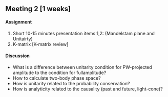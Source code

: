 ## Meeting 2 [1 weeks]

#### Assignment
1. Short 10-15 minutes presentation items 1,2: (Mandelstam plane and Unitairty)
2. K-matrix [K-matrix review]

#### Discussion
 * What is a difference between unitarity condition for PW-projected amplitude to the condition for fullamplitude?
 * How to calculate two-body phase space?
 * How is unitarity related to the probability conservation?
 * How is analyticity related to the causality (past and future, light-cone)?
